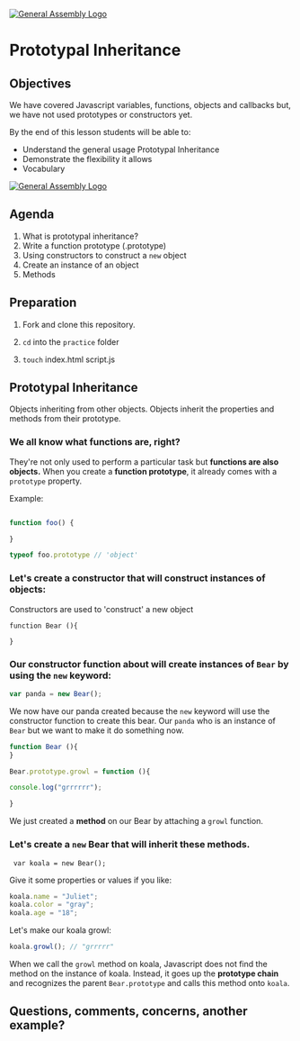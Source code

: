
[![General Assembly Logo](https://camo.githubusercontent.com/1a91b05b8f4d44b5bbfb83abac2b0996d8e26c92/687474703a2f2f692e696d6775722e636f6d2f6b6538555354712e706e67)](https://generalassemb.ly/education/web-development-immersive)


# Prototypal Inheritance


## Objectives

We have covered Javascript variables, functions, objects and callbacks but, we have not used prototypes or constructors yet.


By the end of this lesson students will be able to:

-  Understand the general usage Prototypal Inheritance
-  Demonstrate the flexibility it allows
-  Vocabulary

[![General Assembly Logo](https://slack-imgs.com/?c=1&url=http%3A%2F%2Fmedia3.giphy.com%2Fmedia%2Fl4lRbfZKiS4aRvJ96%2Fgiphy-downsized.gif)](https://slack-imgs.com/?c=1&url=http%3A%2F%2Fmedia3.giphy.com%2Fmedia%2Fl4lRbfZKiS4aRvJ96%2Fgiphy-downsized.gif)

## Agenda 
1) What is prototypal inheritance? 
2) Write a function prototype (.prototype)
3) Using constructors to construct a ```new``` object
4) Create an instance of an object
5) Methods

## Preparation


1.  Fork and clone this repository.

1.  ```cd``` into the ```practice``` folder

1. ```touch``` index.html script.js

## Prototypal Inheritance 
Objects inheriting from other objects. Objects inherit the properties and methods from their prototype.

### We all know what functions are, right? 
They're not only used to perform a particular task but **functions are also objects.** When you create a **function prototype**, it already comes with a ```prototype``` property. 

Example:  
```js

function foo() {

}

typeof foo.prototype // 'object' 


```

### Let's create a **constructor** that will construct instances of objects: 
Constructors are used to 'construct' a new object

```
function Bear (){

}

```

### Our constructor function about will create instances of ```Bear``` by using the ```new``` keyword: 

```js
var panda = new Bear();

```
We now have our panda created because the ```new``` keyword will use the constructor function to create this bear.
Our ```panda``` who is an instance of ```Bear``` but we want to make it do something now.

```js
function Bear (){
}

Bear.prototype.growl = function (){

console.log("grrrrrr"); 

}

```

We just created a **method** on our Bear by attaching a ```growl``` function.

### Let's create a ```new``` Bear that will inherit these methods. 

``` var koala = new Bear();```

Give it some properties or values if you like: 

```js
koala.name = "Juliet"; 
koala.color = "gray"; 
koala.age = "18"; 
```

Let's make our koala growl: 

```js
koala.growl(); // "grrrrr" 
``` 

When we call the ```growl``` method on koala, Javascript does not find the method on the instance of koala. Instead, it goes up the **prototype chain** and recognizes the parent ```Bear.prototype``` and calls this method onto ```koala```. 


## Questions, comments, concerns, another example? 
